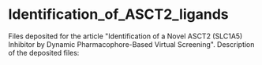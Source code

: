 # Identification_of_ASCT2_ligands
Files deposited for the article "Identification of a Novel ASCT2 (SLC1A5) Inhibitor by Dynamic Pharmacophore-Based Virtual Screening".
Description of the deposited files:  
